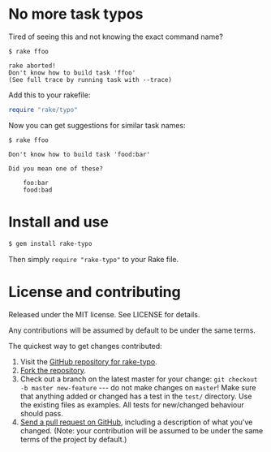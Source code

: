 # No more task typos

Tired of seeing this and not knowing the exact command name?

```
$ rake ffoo

rake aborted!
Don't know how to build task 'ffoo'
(See full trace by running task with --trace)
```

Add this to your rakefile:

```ruby
require "rake/typo"
```

Now you can get suggestions for similar task names:

```
$ rake ffoo

Don't know how to build task 'food:bar'

Did you mean one of these?

	foo:bar
	food:bad
```

# Install and use

```bash
$ gem install rake-typo
```

Then simply `require "rake-typo"` to your Rake file.

# License and contributing

Released under the MIT license. See LICENSE for details.

Any contributions will be assumed by default to be under the same terms.

The quickest way to get changes contributed:

1. Visit the [GitHub repository for rake-typo](https://github.com/aprescott/rake-typo).
2. [Fork the repository](https://help.github.com/articles/fork-a-repo).
3. Check out a branch on the latest master for your change: `git checkout -b master new-feature` --- do not make changes on `master`! Make sure that anything added or changed has a test in the `test/` directory. Use the existing files as examples. All tests for new/changed behaviour should pass.
4. [Send a pull request on GitHub](https://help.github.com/articles/fork-a-repo), including a description of what you've changed. (Note: your contribution will be assumed to be under the same terms of the project by default.)
